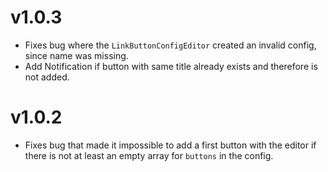 # v1.0.3

- Fixes bug where the `LinkButtonConfigEditor` created an invalid config, since name was missing.
- Add Notification if button with same title already exists and therefore is not added.

# v1.0.2

- Fixes bug that made it impossible to add a first button with the editor if there is not at least an empty array for `buttons` in the config.

